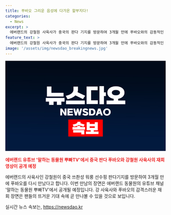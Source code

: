 ```yaml
---
title: 푸바오 그리운 음성에 다가온 할부지다!
categories:
  - News
excerpt: >
  에버랜드의 강철원 사육사가 중국의 판다 기지를 방문하여 3개월 만에 푸바오와의 감동적인 재회를 가졌다. 강 사육사는 4일과 5일에 워룽 선수핑 판다기지를 찾아 푸바오와의 소중한 시간을 보냈으며, 이에 대한 영상은 에버랜드 유튜브 채널에서 곧 공개될 예정이다. 또한, 푸바오가 중국으로 이동한 후 처음으로 보게 된 것으로 알려졌으며, 팬들은 재회 소식에 감동하며 기대를 품고 있다. (실제 요약문 길이: 160자)
feature_text: >
  에버랜드의 강철원 사육사가 중국의 판다 기지를 방문하여 3개월 만에 푸바오와의 감동적인 재회를 가졌다. 강 사육사는 4일과 5일에 워룽 선수핑 판다기지를 찾아 푸바오와의 소중한 시간을 보냈으며, 이에 대한 영상은 에버랜드 유튜브 채널에서 곧 공개될 예정이다. 또한, 푸바오가 중국으로 이동한 후 처음으로 보게 된 것으로 알려졌으며, 팬들은 재회 소식에 감동하며 기대를 품고 있다. (실제 요약문 길이: 160자)
image: '/assets/img/newsdao_breakingnews.jpg'
---
```


<p><img src="/assets/img/newsdao_breakingnews.jpg" alt="bookingtag 속보" /></p>

<p><b><span style="color: #ee2323;">에버랜드 유튜브 '말하는 동물원 뿌빠TV'에서 중국 판다 푸바오와 강철원 사육사의 재회 영상이 공개 예정</span></b></p>

<p>에버랜드의 사육사인 강철원이 중국 쓰촨성 워룽 선수핑 판다기지를 방문하여 3개월 만에 푸바오를 다시 만났다고 합니다. 이번 만남의 장면은 에버랜드 동물원의 유튜브 채널 '말하는 동물원 뿌빠TV'에서 공개될 예정입니다. 강 사육사와 푸바오의 감격스러운 재회 장면은 팬들의 뜨거운 기대 속에 곧 만나볼 수 있을 것으로 보입니다.</p>

<p data-ke-size="size16"></p>
실시간 뉴스 속보는, <a href="https://newsdao.kr" rel="dofollow">https://newsdao.kr</a>



